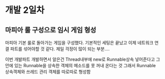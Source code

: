 # 개발 2일차

## 마피아 룰 구성으로 임시 게임 형성
마피아 기본 룰로 돌아가는 게임을 구성했다.
기본적인 세팅은 끝났고 이제 네트워크 연결 파트를 섞어야할 것 같다.
제일 걱정이 많이 되는 부분....

이번 개발파트 개발하면서 알은건 Thread내부에 new로 Runnable상속 넣어준다고 그 안에 있는 Runnable을 상속한 객체의 메소드를 못 꺼내 온다는 것
그래서 Runnable 상속객체와 쓰레드 관리 객체를 따로따로 형성함